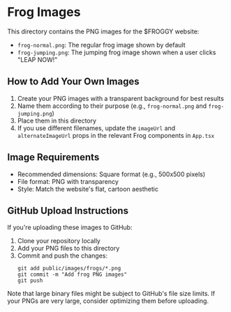 # Frog Images

This directory contains the PNG images for the $FROGGY website:

- `frog-normal.png`: The regular frog image shown by default
- `frog-jumping.png`: The jumping frog image shown when a user clicks "LEAP NOW!"

## How to Add Your Own Images

1. Create your PNG images with a transparent background for best results
2. Name them according to their purpose (e.g., `frog-normal.png` and `frog-jumping.png`)
3. Place them in this directory
4. If you use different filenames, update the `imageUrl` and `alternateImageUrl` props in the relevant Frog components in `App.tsx`

## Image Requirements

- Recommended dimensions: Square format (e.g., 500x500 pixels)
- File format: PNG with transparency
- Style: Match the website's flat, cartoon aesthetic

## GitHub Upload Instructions

If you're uploading these images to GitHub:

1. Clone your repository locally
2. Add your PNG files to this directory
3. Commit and push the changes:
   ```
   git add public/images/frogs/*.png
   git commit -m "Add frog PNG images"
   git push
   ```

Note that large binary files might be subject to GitHub's file size limits. If your PNGs are very large, consider optimizing them before uploading.
